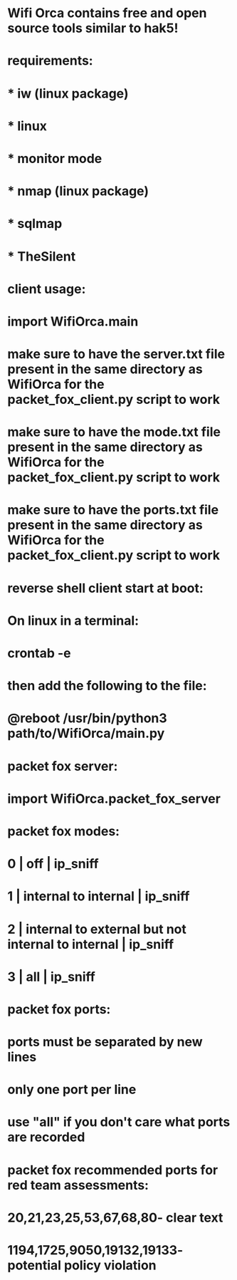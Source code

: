 # Wifi Orca contains free and open source tools similar to hak5!
# 
# requirements:
# * iw (linux package)
# * linux
# * monitor mode
# * nmap (linux package)
# * sqlmap
# * TheSilent
# 
# client usage:
# import WifiOrca.main
# make sure to have the server.txt file present in the same directory as WifiOrca for the packet_fox_client.py script to work
# make sure to have the mode.txt file present in the same directory as WifiOrca for the packet_fox_client.py script to work
# make sure to have the ports.txt file present in the same directory as WifiOrca for the packet_fox_client.py script to work
# 
# reverse shell client start at boot:
# On linux in a terminal:
# crontab -e
# then add the following to the file:
# @reboot /usr/bin/python3 path/to/WifiOrca/main.py
# 
# packet fox server:
# import WifiOrca.packet_fox_server
# 
# packet fox modes:
# 0 | off | ip_sniff
# 1 | internal to internal | ip_sniff
# 2 | internal to external but not internal to internal | ip_sniff
# 3 | all | ip_sniff
# 
# packet fox ports:
# ports must be separated by new lines
# only one port per line
# use "all" if you don't care what ports are recorded
# 
# packet fox recommended ports for red team assessments:
# 20,21,23,25,53,67,68,80- clear text
# 1194,1725,9050,19132,19133- potential policy violation
